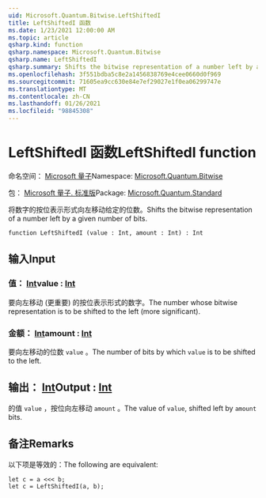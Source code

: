 ```yaml
---
uid: Microsoft.Quantum.Bitwise.LeftShiftedI
title: LeftShiftedI 函数
ms.date: 1/23/2021 12:00:00 AM
ms.topic: article
qsharp.kind: function
qsharp.namespace: Microsoft.Quantum.Bitwise
qsharp.name: LeftShiftedI
qsharp.summary: Shifts the bitwise representation of a number left by a given number of bits.
ms.openlocfilehash: 3f551bdba5c8e2a1456838769e4cee0660d0f969
ms.sourcegitcommit: 71605ea9cc630e84e7ef29027e1f0ea06299747e
ms.translationtype: MT
ms.contentlocale: zh-CN
ms.lasthandoff: 01/26/2021
ms.locfileid: "98845308"
---
```

# <a name="leftshiftedi-function"></a><span data-ttu-id="ad741-102">LeftShiftedI 函数</span><span class="sxs-lookup"><span data-stu-id="ad741-102">LeftShiftedI function</span></span>

<span data-ttu-id="ad741-103">命名空间： [Microsoft 量子](xref:Microsoft.Quantum.Bitwise)</span><span class="sxs-lookup"><span data-stu-id="ad741-103">Namespace: [Microsoft.Quantum.Bitwise](xref:Microsoft.Quantum.Bitwise)</span></span>

<span data-ttu-id="ad741-104">包： [Microsoft 量子. 标准版](https://nuget.org/packages/Microsoft.Quantum.Standard)</span><span class="sxs-lookup"><span data-stu-id="ad741-104">Package: [Microsoft.Quantum.Standard](https://nuget.org/packages/Microsoft.Quantum.Standard)</span></span>


<span data-ttu-id="ad741-105">将数字的按位表示形式向左移动给定的位数。</span><span class="sxs-lookup"><span data-stu-id="ad741-105">Shifts the bitwise representation of a number left by a given number of bits.</span></span>

```qsharp
function LeftShiftedI (value : Int, amount : Int) : Int
```


## <a name="input"></a><span data-ttu-id="ad741-106">输入</span><span class="sxs-lookup"><span data-stu-id="ad741-106">Input</span></span>

### <a name="value--int"></a><span data-ttu-id="ad741-107">值： [Int](xref:microsoft.quantum.lang-ref.int)</span><span class="sxs-lookup"><span data-stu-id="ad741-107">value : [Int](xref:microsoft.quantum.lang-ref.int)</span></span>

<span data-ttu-id="ad741-108">要向左移动 (更重要) 的按位表示形式的数字。</span><span class="sxs-lookup"><span data-stu-id="ad741-108">The number whose bitwise representation is to be shifted to the left (more significant).</span></span>


### <a name="amount--int"></a><span data-ttu-id="ad741-109">金额： [Int](xref:microsoft.quantum.lang-ref.int)</span><span class="sxs-lookup"><span data-stu-id="ad741-109">amount : [Int](xref:microsoft.quantum.lang-ref.int)</span></span>

<span data-ttu-id="ad741-110">要向左移动的位数 `value` 。</span><span class="sxs-lookup"><span data-stu-id="ad741-110">The number of bits by which `value` is to be shifted to the left.</span></span>



## <a name="output--int"></a><span data-ttu-id="ad741-111">输出： [Int](xref:microsoft.quantum.lang-ref.int)</span><span class="sxs-lookup"><span data-stu-id="ad741-111">Output : [Int](xref:microsoft.quantum.lang-ref.int)</span></span>

<span data-ttu-id="ad741-112">的值 `value` ，按位向左移动 `amount` 。</span><span class="sxs-lookup"><span data-stu-id="ad741-112">The value of `value`, shifted left by `amount` bits.</span></span>

## <a name="remarks"></a><span data-ttu-id="ad741-113">备注</span><span class="sxs-lookup"><span data-stu-id="ad741-113">Remarks</span></span>

<span data-ttu-id="ad741-114">以下项是等效的：</span><span class="sxs-lookup"><span data-stu-id="ad741-114">The following are equivalent:</span></span>

```qsharp
let c = a <<< b;
let c = LeftShiftedI(a, b);
```